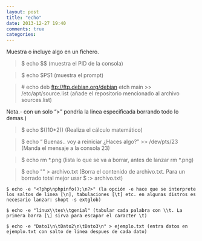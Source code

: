 ```yaml
---
layout: post
title: "echo"
date: 2013-12-27 19:40
comments: true
categories: 
---
```

Muestra o incluye algo en un fichero.

>$ echo $$   (muestra el PID de la consola)

>$ echo $PS1   (muestra el prompt)

>\# echo deb ftp://ftp.debian.org/debian etch main >> /etc/apt/source.list  (añade el repositorio mencionado al archivo sources.list) 

Nota.- con un solo “>” pondria la linea especificada borrando todo lo demas.)

>$ echo $((10*2)) (Realiza el cálculo matemático)

>$ echo “ Buenas.. voy a reiniciar ¿Haces algo?” >> /dev/pts/23 (Manda el mensaje a la consola 23)

>$ echo rm *.png (lista lo que se va a borrar, antes de lanzar rm *.png)

>$ echo "" > archivo.txt (Borra el contenido de archivo.txt. Para un borrado total mejor usar $ :> archivo.txt)

	$ echo -e "<?php\nphpinfo();\n?>" (la opción -e hace que se interprete los saltos de linea [\n], tabulaciones [\t] etc. en algunas distros es necesario lanzar: shopt -s extglob)

	$ echo -e "linux\\tes\\tgenial" (tabular cada palabra con \\t. La primera barra [\] sirva para escapar el caracter \t)

	$ echo -e "Dato1\n\tDato2\n\tDato3\n" > ejemplo.txt (entra datos en ejemplo.txt con salto de linea despues de cada dato)

